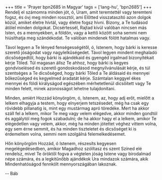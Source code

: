 +++
title = 'Prayer bpn2685 in Magyar'
tags = ['lang-hu', 'bpn2685']
+++
Rendelj el számomra minden jót, ó, Uram, amit teremtettél vagy teremteni fogsz, és óvj meg minden rossztól, ami Előtted visszataszító azon dolgok közül, amiket életre hívtál, vagy életre fogsz hívni. Bizony, a Te tudásod átölel minden dolgokat. Dicsértessél, Rajtad kívül valóban nincsen más Isten, és a mennyekben, a földön, vagy a kettő között soha semmi nem hiúsíthatja meg szándékodat. Te valóban mindenek fölött hatalmas vagy.

Távol legyen a Te lényed fenségességétől, ó, Istenem, hogy bárki is keresse szerető jóságodat vagy nagylelkűségedet. Távol legyen mindent meghaladó dicsőségedtől, hogy bárki is ajándékaid és gyengéd irgalmad bizonyítékait kérje Tőled. Túl magasan állsz Te ahhoz, hogy bárki is kegyes gondviselésed és szerető gondoskodásod megnyilvánulását kérje, és túl szentséges a Te dicsőséged, hogy bárki Tőled a Te áldásaid és mennyei bőkezűséged és kegyelmed áradatát kérje. Számtalan keggyel ékes mennyei és földi királyságod egészében mérhetetlenül dicsőített vagy Te minden felett, minek azonosságot lehetne tulajdonítani.

Minden, amiért Hozzád könyörgöm, ó, Istenem, az, hogy adj erőt, mielőtt a lelkem elhagyja a testem, hogy elnyerjem tetszésedet, még ha csak egy rövidebb pillanatig is, mint egy mustármag apró töredéke. Mert ha akkor száll fel a lelkem, mikor Te meg vagy velem elégedve, akkor minden gondtól és aggálytól meg fogok szabadulni; de ha akkor hagy el a lelkem, amikor Te elégedetlen vagy velem, akkor, még ha minden jótettet véghez vittem volna, egy sem érne semmit, és ha minden tiszteletet és dicsőséget ki is érdemeltem volna, semmi nem szolgálná felemelkedésemet.

Hőn könyörgöm Hozzád, ó Istenem, részesíts kegyesen megelégedésedben, amikor Magadhoz szólítasz és szent Színed elé rendelsz, mivel Te öröktől fogva a végtelen jóság Istene vagy birodalmad népe számára, és a legkitűnőbb ajándékok Ura mindazok számára, akik Mindenhatóságod fennkölt mennyországában lakoznak.

-- Báb
